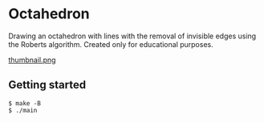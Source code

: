# Octahedron

Drawing an octahedron with lines with the removal of invisible edges using the Roberts algorithm.
Created only for educational purposes.

[thumbnail.png](./thumbnail.png)

## Getting started
```console
$ make -B
$ ./main
```
